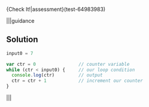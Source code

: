 {Check It!|assessment}(test-64983983)

|||guidance
## Solution
```javascript
input0 = 7

var ctr = 0                // counter variable
while (ctr < input0) {     // our loop condition
  console.log(ctr)         // output 
  ctr = ctr + 1            // increment our counter
}
```
|||